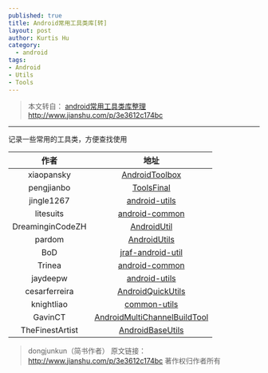 ```yaml
--- 
published: true
title: Android常用工具类库[转]
layout: post
author: Kurtis Hu
category: 
  - android
tags: 
- Android 
- Utils
- Tools
---
```


> 本文转自： [android常用工具类库整理](http://www.jianshu.com/p/3e3612c174bc)
> http://www.jianshu.com/p/3e3612c174bc
---

记录一些常用的工具类，方便查找使用  

| 作者	| 地址| 
|:-------------:| :-----:|  
| xiaopansky	| [AndroidToolbox](https://github.com/xiaopansky/AndroidToolbox)| 
| pengjianbo	| [ToolsFinal](https://github.com/pengjianbo/ToolsFinal)| 
| jingle1267	| [android-utils](https://github.com/jingle1267/android-utils)| 
| litesuits	| [android-common](https://github.com/litesuits/android-common)| 
| DreaminginCodeZH	| [AndroidUtil](https://github.com/DreaminginCodeZH/AndroidUtil)| 
| pardom	| [AndroidUtils](https://github.com/pardom/AndroidUtils)| 
| BoD	| [jraf-android-util](https://github.com/BoD/jraf-android-util)| 
| Trinea	| [android-common](https://github.com/Trinea/android-common)| 
| jaydeepw	| [android-utils](https://github.com/jaydeepw/android-utils)| 
| cesarferreira	| [AndroidQuickUtils](https://github.com/cesarferreira/AndroidQuickUtils)| 
| knightliao	| [common-utils](https://github.com/GavinCT/AndroidMultiChannelBuildTool)| 
| GavinCT	| [AndroidMultiChannelBuildTool](https://github.com/GavinCT/AndroidMultiChannelBuildTool)| 
| TheFinestArtist	|[AndroidBaseUtils](https://github.com/TheFinestArtist/AndroidBaseUtils)| 

> dongjunkun（简书作者）
> 原文链接：http://www.jianshu.com/p/3e3612c174bc
> 著作权归作者所有
 
<br/>
